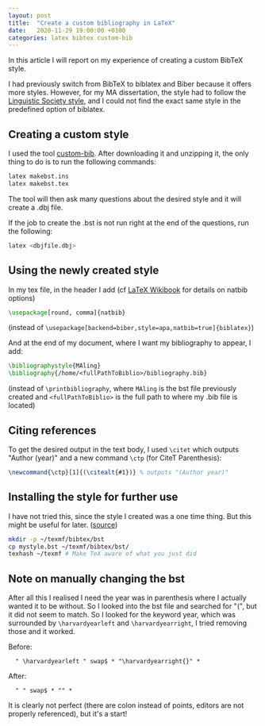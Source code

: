 ```yaml
---
layout: post
title:  "Create a custom bibliography in LaTeX"
date:   2020-11-29 19:00:00 +0100
categories: latex bibtex custom-bib
---
```



In this article I will report on my experience of creating a custom BibTeX style. 


I had previously switch from BibTeX to biblatex and Biber because it offers more styles. 
However, for my MA dissertation, the style had to follow the [Linguistic Society style][lingSocStyle], and I could not find the exact same style in the predefined option of biblatex.


## Creating a custom style

I used the tool [custom-bib][custom-bib]. After downloading it and unzipping it, the only thing to do is to run the following commands: 

```sh
latex makebst.ins
latex makebst.tex
```

The tool will then ask many questions about the desired style and it will create a .dbj file. 

If the job to create the .bst is not run right at the end of the questions, run the following: 
```sh
latex <dbjfile.dbj> 
```

## Using the newly created style

In my tex file, in the header I add (cf [LaTeX Wikibook][latex-wiki] for details on natbib options)
```latex
\usepackage[round, comma]{natbib}
```
(instead of `\usepackage[backend=biber,style=apa,natbib=true]{biblatex}`)


And at the end of my document, where I want my bibliography to appear, I add:
```latex
\bibliographystyle{MAling}
\bibliography{/home/<fullPathToBiblio>/bibliography.bib}
```
(instead of `\printbibliography`, where `MAling` is the bst file previously created and `<fullPathToBiblio>` is the full path to where my .bib file is located)


## Citing references
To get the desired output in the text body, I used `\citet` which outputs "Author (year)" and a new command `\ctp` (for CiteT Parenthesis):
```latex
\newcommand{\ctp}[1]{(\citealt{#1})} % outputs "(Author year)"
```


## Installing the style for further use
I have not tried this, since the style I created was a one time thing. But this might be useful for later. ([source][install-style])
```sh
mkdir -p ~/texmf/bibtex/bst
cp mystyle.bst ~/texmf/bibtex/bst/
texhash ~/texmf # Make TeX aware of what you just did
```


## Note on manually changing the bst
After all this I realised I need the year was in parenthesis where I actually wanted it to be without. 
So I looked into the bst file and searched for "(", but it did not seem to match.
So I looked for the keyword year, which was surrounded by `\harvardyearleft` and `\harvardyearright`, I tried removing those and it worked. 

Before:
```
  " \harvardyearleft " swap$ * "\harvardyearright{}" *
```
After:
```
  " " swap$ * "" *
```




It is clearly not perfect (there are colon instead of points, editors are not properly referenced), but it's a start!

[lingSocStyle]:https://www.linguisticsociety.org/sites/default/files/style-sheet_0.pdf
[custom-bib]:https://www.ctan.org/pkg/custom-bib
[install-style]:http://gabrielelanaro.github.io/blog/2014/12/01/latex-bibliography-in-5-minutes.html
[latex-wiki]:https://en.wikibooks.org/wiki/LaTeX/Bibliography_Management#Customization